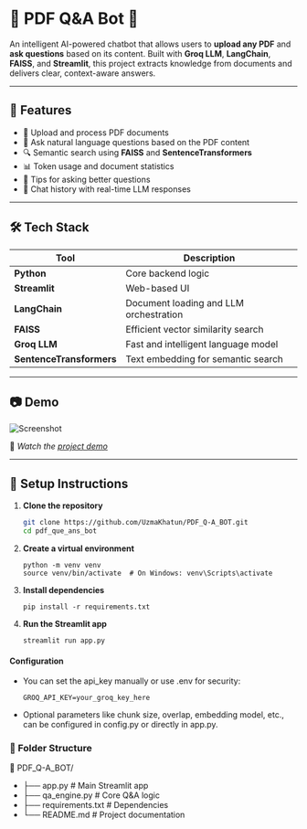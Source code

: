 # 📄 PDF Q&A Bot 🤖

An intelligent AI-powered chatbot that allows users to **upload any PDF** and **ask questions** based on its content. Built with **Groq LLM**, **LangChain**, **FAISS**, and **Streamlit**, this project extracts knowledge from documents and delivers clear, context-aware answers.

---

## 🚀 Features

- 📁 Upload and process PDF documents
- 🧠 Ask natural language questions based on the PDF content
- 🔍 Semantic search using **FAISS** and **SentenceTransformers**
- 📊 Token usage and document statistics
- 📝 Tips for asking better questions
- 💬 Chat history with real-time LLM responses

---

## 🛠️ Tech Stack

| Tool           | Description                            |
|----------------|----------------------------------------|
| **Python**     | Core backend logic                     |
| **Streamlit**  | Web-based UI                           |
| **LangChain**  | Document loading and LLM orchestration |
| **FAISS**      | Efficient vector similarity search     |
| **Groq LLM**   | Fast and intelligent language model    |
| **SentenceTransformers** | Text embedding for semantic search |

---

## 📷 Demo

![Screenshot](screenshots/overview.png)

🔗 *Watch the [project demo](https://pdf-que-ans-bot-webapp.streamlit.app/)*

---

## 🔑 Setup Instructions

1. **Clone the repository**
   ```bash
   git clone https://github.com/UzmaKhatun/PDF_Q-A_BOT.git
   cd pdf_que_ans_bot
   
2. **Create a virtual environment**
   ```
   python -m venv venv
   source venv/bin/activate  # On Windows: venv\Scripts\activate

3. **Install dependencies**
   ```
   pip install -r requirements.txt

4. **Run the Streamlit app**
   ```
   streamlit run app.py

#### Configuration
- You can set the api_key manually or use .env for security:
  ````
  GROQ_API_KEY=your_groq_key_here
- Optional parameters like chunk size, overlap, embedding model, etc., can be configured in config.py or directly in app.py.

### 📂 Folder Structure
📁 PDF_Q-A_BOT/
- ├── app.py               # Main Streamlit app
- ├── qa_engine.py         # Core Q&A logic
- ├── requirements.txt     # Dependencies
- └── README.md            # Project documentation
